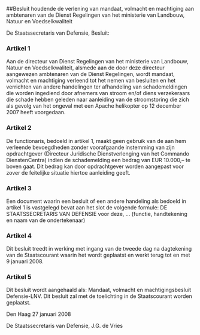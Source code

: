 <meta http-equiv='Content-Type' content='text/html; charset=utf-8' />

##Besluit houdende de verlening van mandaat, volmacht en machtiging aan ambtenaren van de Dienst Regelingen van het ministerie van Landbouw, Natuur en Voedselkwaliteit

De Staatssecretaris van Defensie,  Besluit:    

### Artikel  1  

Aan de directeur van Dienst Regelingen van het ministerie van Landbouw, Natuur en Voedselkwaliteit, alsmede aan de door deze directeur aangewezen ambtenaren van de Dienst Regelingen, wordt mandaat, volmacht en machtiging verleend tot het nemen van besluiten en het verrichten van andere handelingen ter afhandeling van schademeldingen die worden ingediend door afnemers van stroom en/of diens verzekeraars die schade hebben geleden naar aanleiding van de stroomstoring die zich als gevolg van het ongeval met een Apache helikopter op 12 december 2007 heeft voorgedaan. 

### Artikel  2  

De functionaris, bedoeld in artikel 1, maakt geen gebruik van de aan hem verleende bevoegdheden zonder voorafgaande instemming van zijn opdrachtgever (Directeur Juridische Dienstverlenging van het Commando DienstenCentra) indien de schademelding een bedrag van EUR 10.000,– te boven gaat. Dit bedrag kan door opdrachtgever worden aangepast voor zover de feitelijke situatie hiertoe aanleiding geeft. 

### Artikel  3  

Een document waarin een besluit of een andere handeling als bedoeld in artikel 1 is vastgelegd bevat aan het slot de volgende formule: DE STAATSSECRETARIS VAN DEFENSIE voor deze, … (functie, handtekening en naam van de ondertekenaar) 

### Artikel  4  

Dit besluit treedt in werking met ingang van de tweede dag na dagtekening van de Staatscourant waarin het wordt geplaatst en werkt terug tot en met 9 januari 2008. 

### Artikel  5  

Dit besluit wordt aangehaald als: Mandaat, volmacht en machtigingsbesluit Defensie-LNV. 
Dit besluit zal met de toelichting in de Staatscourant worden geplaatst.   

Den Haag 
27 januari 2008   

De 
Staatssecretaris van Defensie, 
J.G. de Vries     
